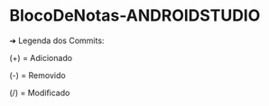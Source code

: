 # BlocoDeNotas-ANDROIDSTUDIO

➜ Legenda dos Commits:


(+) = Adicionado

(-) = Removido

(/) = Modificado
